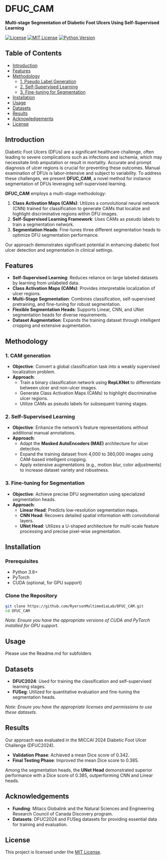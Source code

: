 # DFUC_CAM

**Multi-stage Segmentation of Diabetic Foot Ulcers Using Self-Supervised Learning**

[![License](https://img.shields.io/github/license/RyersonMultimediaLab/DFUC_CAM)](LICENSE)
[![MIT License](https://img.shields.io/badge/License-MIT-yellow.svg)](LICENSE)
[![Python Version](https://img.shields.io/badge/Python-3.8%2B-blue.svg)](https://www.python.org/)

## Table of Contents

- [Introduction](#introduction)
- [Features](#features)
- [Methodology](#methodology)
  - [1. Pseudo Label Generation](#1-pseudo-label-generation)
  - [2. Self-Supervised Learning](#2-self-supervised-learning)
  - [3. Fine-tuning for Segmentation](#3-fine-tuning-for-segmentation)
- [Installation](#installation)
- [Usage](#usage)
- [Datasets](#datasets)
- [Results](#results)
- [Acknowledgements](#acknowledgements)
- [License](#license)

## Introduction

Diabetic Foot Ulcers (DFUs) are a significant healthcare challenge, often leading to severe complications such as infections and ischemia, which may necessitate limb amputation or result in mortality. Accurate and prompt diagnosis of ulcer regions is crucial for preventing these outcomes. Manual examination of DFUs is labor-intensive and subject to variability. To address these challenges, we present **DFUC_CAM**, a novel method for instance segmentation of DFUs leveraging self-supervised learning.

**DFUC_CAM** employs a multi-stage methodology:
1. **Class Activation Maps (CAMs)**: Utilizes a convolutional neural network (CNN) trained for classification to generate CAMs that localize and highlight discriminative regions within DFU images.
2. **Self-Supervised Learning Framework**: Uses CAMs as pseudo labels to train a segmentation network.
3. **Segmentation Heads**: Fine-tunes three different segmentation heads to optimize DFU segmentation performance.

Our approach demonstrates significant potential in enhancing diabetic foot ulcer detection and segmentation in clinical settings.

## Features

- **Self-Supervised Learning**: Reduces reliance on large labeled datasets by learning from unlabeled data.
- **Class Activation Maps (CAMs)**: Provides interpretable localization of ulcer regions.
- **Multi-Stage Segmentation**: Combines classification, self-supervised pretraining, and fine-tuning for robust segmentation.
- **Flexible Segmentation Heads**: Supports Linear, CNN, and UNet segmentation heads for diverse requirements.
- **Dataset Augmentation**: Expands the training dataset through intelligent cropping and extensive augmentation.

## Methodology

### 1. CAM generation

- **Objective**: Convert a global classification task into a weakly supervised localization problem.
- **Approach**:
  - Train a binary classification network using **RepLKNet** to differentiate between ulcer and non-ulcer images.
  - Generate Class Activation Maps (CAMs) to highlight discriminative ulcer regions.
  - Utilize CAMs as pseudo labels for subsequent training stages.

### 2. Self-Supervised Learning

- **Objective**: Enhance the network’s feature representations without additional manual annotations.
- **Approach**:
  - Adapt the **Masked AutoEncoders (MAE)** architecture for ulcer detection.
  - Expand the training dataset from 4,000 to 360,000 images using CAM-based intelligent cropping.
  - Apply extensive augmentations (e.g., motion blur, color adjustments) to increase dataset variety and robustness.

### 3. Fine-tuning for Segmentation

- **Objective**: Achieve precise DFU segmentation using specialized segmentation heads.
- **Approach**:
  - **Linear Head**: Predicts low-resolution segmentation maps.
  - **CNN Head**: Recovers detailed spatial information with convolutional layers.
  - **UNet Head**: Utilizes a U-shaped architecture for multi-scale feature processing and precise pixel-wise segmentation.

## Installation

### Prerequisites

- Python 3.8+
- PyTorch
- CUDA (optional, for GPU support)

### Clone the Repository

```bash
git clone https://github.com/RyersonMultimediaLab/DFUC_CAM.git
cd DFUC_CAM
```

*Note: Ensure you have the appropriate versions of CUDA and PyTorch installed for GPU support.*

## Usage

Please use the Readme.md for subfolders

## Datasets

- **DFUC2024**: Used for training the classification and self-supervised learning stages.
- **FUSeg**: Utilized for quantitative evaluation and fine-tuning the segmentation heads.

*Note: Ensure you have the appropriate licenses and permissions to use these datasets.*

## Results

Our approach was evaluated in the MICCAI 2024 Diabetic Foot Ulcer Challenge (DFUC2024).

- **Validation Phase**: Achieved a mean Dice score of 0.342.
- **Final Testing Phase**: Improved the mean Dice score to 0.385.

Among the segmentation heads, the **UNet Head** demonstrated superior performance with a Dice score of 0.385, outperforming CNN and Linear heads.

## Acknowledgements

- **Funding**: Mitacs Globalink and the Natural Sciences and Engineering Research Council of Canada Discovery program.
- **Datasets**: DFUC2024 and FUSeg datasets for providing essential data for training and evaluation.

## License

This project is licensed under the [MIT License](LICENSE).
